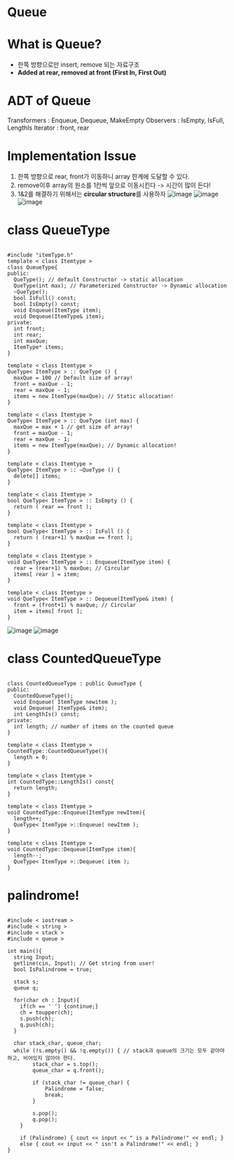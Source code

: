 Queue
========
# What is Queue?
- 한쪽 방향으로만 insert, remove 되는 자료구조
- **Added at rear, removed at front (First In, First Out)**

# ADT of Queue
Transformers : Enqueue, Dequeue, MakeEmpty
Observers : IsEmpty, IsFull, LengthIs
Iterator : front, rear

# Implementation Issue 
1. 한쪽 방향으로 rear, front가 이동하니 array 한계에 도달할 수 있다. 
2. remove이후 array의 원소를 1칸씩 앞으로 이동시킨다 -> 시간이 많이 든다!
3. 1&2를 해결하기 위해서는 **circular structure**를 사용하자
![image](https://user-images.githubusercontent.com/50229148/113130136-acddec80-9256-11eb-814b-5c7cf0ec94b1.png)
![image](https://user-images.githubusercontent.com/50229148/113130452-0fcf8380-9257-11eb-8cc4-da0d2dbb798f.png)
![image](https://user-images.githubusercontent.com/50229148/113130484-1827be80-9257-11eb-9da0-ec425485f207.png)


# class QueueType
<pre><code>
#include "itemType.h"
template < class Itemtype >
class QueueType{
public:
  QueType(); // default Constructor -> static allocation
  QueType(int max); // Parameterized Constructor -> Dynamic allocation
  ~QueType();
  bool IsFull() const;
  bool IsEmpty() const;
  void Enqueue(ItemType item);
  void Dequeue(ItemType& item);
private:
  int front;
  int rear;
  int maxQue;
  ItemType* items; 
}

template < class Itemtype >
QueType< ItemType > :: QueType () {
  maxQue = 100 // Default size of array!
  front = maxQue - 1;
  rear = maxQue - 1;
  items = new ItemType(maxQue); // Static allocation!
}

template < class Itemtype >
QueType< ItemType > :: QueType (int max) {
  maxQue = max + 1 // get size of array!
  front = maxQue - 1;
  rear = maxQue - 1;
  items = new ItemType(maxQue); // Dynamic allocation!
}

template < class Itemtype >
QueType< ItemType > :: ~QueType () {
  delete[] items;
}

template < class Itemtype >
bool QueType< ItemType > :: IsEmpty () {
  return ( rear == front );  
}

template < class Itemtype >
bool QueType< ItemType > :: IsFull () {
  return ( (rear+1) % maxQue == front );  
}

template < class Itemtype >
void QueType< ItemType > :: Enqueue(ItemType item) {
  rear = (rear+1) % maxQue; // Circular
  items[ rear ] = item;
}

template < class Itemtype >
void QueType< ItemType > :: Dequeue(ItemType& item) {
  front = (front+1) % maxQue; // Circular 
  item = items[ front ];
}
</code></pre>


![image](https://user-images.githubusercontent.com/50229148/113130533-24138080-9257-11eb-8933-dd8b61805315.png)
![image](https://user-images.githubusercontent.com/50229148/113130547-283f9e00-9257-11eb-9902-91d2d679e476.png)


# class CountedQueueType
<pre><code>
class CountedQueueType : public QueueType <ItemType>{
public:
  CountedQueueType();
  void Enqueue( ItemType newitem );
  void Dequeue( ItemType& item);
  int LengthIs() const;
private:
  int length; // number of items on the counted queue
}

template < class Itemtype >
CountedType<ItemType>::CountedQueueType(){
  length = 0;
}
  
template < class Itemtype >
int CountedType<ItemType>::LengthIs() const{
  return length;
}
  
template < class Itemtype >
void CountedType<ItemType>::Enqueue(ItemType newItem){
  length++;
  QueType< ItemType >::Enqueue( newItem );
}
  
template < class Itemtype >
void CountedType<ItemType>::Dequeue(ItemType item){
  length--;
  QueType< ItemType >::Dequeue( item );
}</code></pre>

# palindrome!
<pre><code>
#include < iostream >
#include < string >
#include < stack >
#include < queue >

int main(){
  string Input;
  getline(cin, Input); // Get string from user!
  bool IsPalindrome = true;
  
  stack<char> s;
  queue<char> q;
  
  for(char ch : Input){
    if(ch == ' ') {continue;}
    ch = toupper(ch);
    s.push(ch);
    q.push(ch);
  }
  
  char stack_char, queue_char;
  while (!s.empty() && !q.empty()) { // stack과 queue의 크기는 모두 같아야 하고, 비어있지 않아야 한다.
		stack_char = s.top();
		queue_char = q.front();
		
		if (stack_char != queue_char) {
			Palindrome = false;
			break;
		}

		s.pop();
		q.pop();
	}

	if (Palindrome) { cout << input << " is a Palindrome!" << endl; }
	else { cout << input << " isn't a Palindrome!" << endl; }
}
</code></pre>
